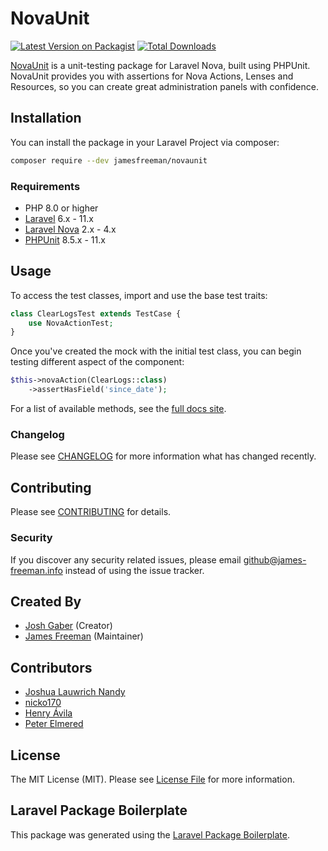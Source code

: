 # NovaUnit

[![Latest Version on Packagist](https://img.shields.io/packagist/v/jamesfreeman/novaunit.svg?style=flat-square)](https://packagist.org/packages/joshgaber/novaunit)
[![Total Downloads](https://img.shields.io/packagist/dt/jamesfreeman/novaunit.svg?style=flat-square)](https://packagist.org/packages/jamesfreeman/novaunit)

[NovaUnit](https://jamesfreeman.github.io/NovaUnit) is a unit-testing package for Laravel Nova, built using PHPUnit. NovaUnit provides you with assertions for Nova Actions, Lenses and Resources, so you can create great administration panels with confidence.

## Installation

You can install the package in your Laravel Project via composer:

```sh
composer require --dev jamesfreeman/novaunit
```

### Requirements

* PHP 8.0 or higher
* [Laravel](https://laravel.com/) 6.x - 11.x
* [Laravel Nova](https://nova.laravel.com/) 2.x - 4.x
* [PHPUnit](https://github.com/sebastianbergmann/phpunit) 8.5.x - 11.x

## Usage

To access the test classes, import and use the base test traits:

```php
class ClearLogsTest extends TestCase {
    use NovaActionTest;
}
```

Once you've created the mock with the initial test class, you can begin testing different aspect of the component:

```php
$this->novaAction(ClearLogs::class)
    ->assertHasField('since_date');
```

For a list of available methods, see the [full docs site](https://jamesfreeman.github.io/NovaUnit).

### Changelog

Please see [CHANGELOG](CHANGELOG.md) for more information what has changed recently.

## Contributing

Please see [CONTRIBUTING](CONTRIBUTING.md) for details.

### Security

If you discover any security related issues, please email github@james-freeman.info instead of using the issue tracker.

## Created By

* [Josh Gaber](https://github.com/joshgaber) (Creator)
* [James Freeman](https://github.com/jamesfremean) (Maintainer)

## Contributors

* [Joshua Lauwrich Nandy](https://github.com/joshua060198)
* [nicko170](https://github.com/nicko170)
* [Henry Ávila](https://github.com/henryavila)
* [Peter Elmered](https://github.com/pelmered)

## License

The MIT License (MIT). Please see [License File](LICENSE.md) for more information.

## Laravel Package Boilerplate

This package was generated using the [Laravel Package Boilerplate](https://laravelpackageboilerplate.com).
